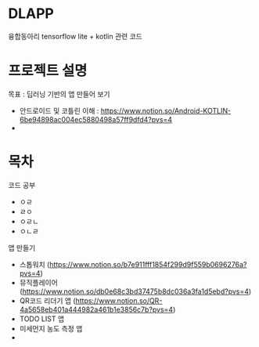 # DLAPP
융합동아리 tensorflow lite + kotlin 관련 코드

# 프로젝트 설명
목표 : 딥러닝 기반의 앱 만들어 보기
- 안드로이드 및 코틀린 이해 : https://www.notion.so/Android-KOTLIN-6be94898ac004ec5880498a57ff9dfd4?pvs=4
- 

# 목차
코드 공부
  - ㅇㄹ
  - ㄹㅇ
  - ㅇㄹㄴ
  - ㅇㄴㄹ

앱 만들기
  - 스톱워치 (https://www.notion.so/b7e911fff1854f299d9f559b0696276a?pvs=4)
  - 뮤직플레이어 (https://www.notion.so/db0e68c3bd37475b8dc036a3fa1d5ebd?pvs=4)
  - QR코드 리더기 앱 (https://www.notion.so/QR-4a5658eb401a444982a461b1e3856c7b?pvs=4)
  - TODO LIST 앱 
  - 미세먼지 농도 측정 앱
  - 
